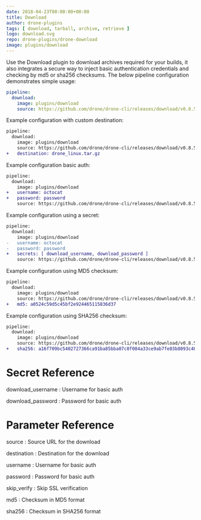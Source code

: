 ```yaml
---
date: 2018-04-23T00:00:00+00:00
title: Download
author: drone-plugins
tags: [ download, tarball, archive, retrieve ]
logo: download.svg
repo: drone-plugins/drone-download
image: plugins/download
---
```


Use the Download plugin to download archives required for your builds, it also integrates a secure way to inject basic authentication credentials and checking by md5 or sha256 checksums. The below pipeline configuration demonstrates simple usage:

```yaml
pipeline:
  download:
    image: plugins/download
    source: https://github.com/drone/drone-cli/releases/download/v0.8.5/drone_linux_amd64.tar.gz
```

Example configuration with custom destination:

```diff
pipeline:
  download:
    image: plugins/download
    source: https://github.com/drone/drone-cli/releases/download/v0.8.5/drone_linux_amd64.tar.gz
+   destination: drone_linux.tar.gz
```

Example configuration basic auth:

```diff
pipeline:
  download:
    image: plugins/download
+   username: octocat
+   password: password
    source: https://github.com/drone/drone-cli/releases/download/v0.8.5/drone_linux_amd64.tar.gz
```

Example configuration using a secret:

```diff
pipeline:
  download:
    image: plugins/download
-   username: octocat
-   password: password
+   secrets: [ download_username, download_password ]
    source: https://github.com/drone/drone-cli/releases/download/v0.8.5/drone_linux_amd64.tar.gz
```

Example configuration using MD5 checksum:

```diff
pipeline:
  download:
    image: plugins/download
    source: https://github.com/drone/drone-cli/releases/download/v0.8.5/drone_linux_amd64.tar.gz
+   md5: a0524c59d5c45bf2e924465115836d37
```

Example configuration using SHA256 checksum:

```diff
pipeline:
  download:
    image: plugins/download
    source: https://github.com/drone/drone-cli/releases/download/v0.8.5/drone_linux_amd64.tar.gz
+   sha256: a16f709bc5402727366ca91ba85bba07c0f084a33ce9ab7fe03b8093c4027314
```

# Secret Reference

download_username
: Username for basic auth

download_password
: Password for basic auth

# Parameter Reference

source
: Source URL for the download

destination
: Destination for the download

username
: Username for basic auth

password
: Password for basic auth

skip_verify
: Skip SSL verification

md5
: Checksum in MD5 format

sha256
: Checksum in SHA256 format
